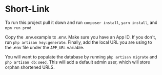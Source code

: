 # Short-Link

To run this project pull it down and run `composer install`, `yarn install`, and `npm run prod`.

Copy the .env.example to .env. Make sure you have an App ID. If you don't, run `php artisan key:generate`. Finally, add the local URL you are using to the .env file under the `APP_URL` variable.

You will want to populate the database by running `php artisan migrate` and `php artisan db:seed`. This will add a default admin user, which will store orphan shortened URLS.